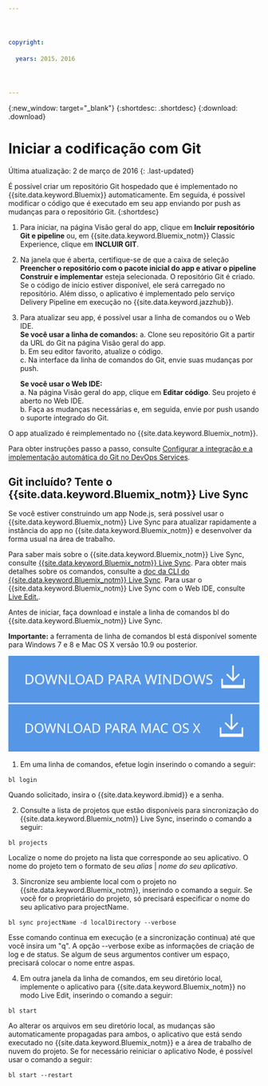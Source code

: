 ```yaml
---

 

copyright:

  years: 2015，2016

 

---
```


{:new_window: target="_blank"}
{:shortdesc: .shortdesc}
{:download: .download}

# Iniciar a codificação com Git
Última atualização: 2 de março de 2016
{: .last-updated}  

É possível criar um repositório Git hospedado que é implementado no {{site.data.keyword.Bluemix}} automaticamente. Em seguida, é possível modificar o código que é executado em seu app enviando por push as mudanças
para o repositório Git. 
{:shortdesc}

1. Para iniciar, na página Visão geral do app, clique em **Incluir repositório Git e pipeline** ou, em {{site.data.keyword.Bluemix_notm}} Classic Experience, clique em **INCLUIR GIT**. 
2. Na janela que é aberta, certifique-se de que a caixa de seleção **Preencher o repositório com o pacote inicial do app e ativar o pipeline Construir e implementar** esteja selecionada. O repositório Git é criado. Se o código de início estiver disponível,
ele será carregado no repositório. Além disso, o aplicativo é implementado pelo serviço Delivery Pipeline em execução no {{site.data.keyword.jazzhub}}.  
3. Para atualizar seu app, é possível usar a linha de comandos ou o Web IDE.  
   **Se você usar a linha de comandos:**
   a. Clone seu repositório Git a partir da URL do Git na página Visão geral do app.  
   b. Em seu editor favorito, atualize o código.  
   c. Na interface da linha de comandos do Git, envie suas mudanças por push.  
	    
   **Se você usar o Web IDE:**  
   a. Na página Visão geral do app, clique em **Editar código**. Seu projeto é aberto no Web IDE.  
   b. Faça as mudanças necessárias e, em seguida, envie por push usando o suporte integrado do Git.  
		
O app atualizado é reimplementado no {{site.data.keyword.Bluemix_notm}}.  

Para obter instruções passo a passo, consulte [Configurar a integração e a implementação automática do Git no DevOps Services](https://hub.jazz.net/tutorials/jazzeditor/#git_integration_and_autodeployment).  

## Git incluído? Tente o {{site.data.keyword.Bluemix_notm}} Live Sync  

Se você estiver construindo um app Node.js, será possível usar o {{site.data.keyword.Bluemix_notm}} Live Sync para atualizar rapidamente a instância do app no {{site.data.keyword.Bluemix_notm}} e desenvolver da forma usual na área de trabalho.  

Para saber mais sobre o {{site.data.keyword.Bluemix_notm}} Live Sync, consulte [{{site.data.keyword.Bluemix_notm}} Live Sync](../develop/bluemixlive.html). Para obter mais detalhes sobre os comandos, consulte a [doc da CLI do {{site.data.keyword.Bluemix_notm}} Live Sync](../cli/reference/bl/index.html). Para usar o {{site.data.keyword.Bluemix_notm}} Live Sync com o Web IDE, consulte [Live Edit.](../develop/bluemixlive.html).  

Antes de iniciar, faça download e instale a linha de comandos bl do
{{site.data.keyword.Bluemix_notm}} Live Sync. 

**Importante:** a ferramenta de linha de comandos bl está disponível somente para Windows 7 e 8 e Mac OS X versão 10.9 ou posterior.

<p>
<a class="xref" href="http://livesyncdownload.ng.bluemix.net/downloads/blive_setup.msi" target="_blank" title="(Abre em uma nova guia ou janela)"><img class="image" src="images/bl_gs_icons_windows_b.svg" alt="Fazer download do botão da linha de comandos bl do Windows" /> </a>
<a class="xref" href="http://livesyncdownload.ng.bluemix.net/downloads/BluemixLive.pkg" target="_blank" title="(Abre em uma nova guia ou janela)"><img class="image" src="images/bl_gs_icons_mac-osx_b.svg" alt="Fazer download do botão da linha de comandos bl do Mac" /> </a>
</p>

1. Em uma linha de comandos, efetue login inserindo o comando a seguir:
```
bl login
```
Quando solicitado, insira o {{site.data.keyword.ibmid}} e a senha.

2. Consulte a lista de projetos que estão disponíveis para sincronização do {{site.data.keyword.Bluemix_notm}} Live Sync, inserindo o comando a seguir: 
```
bl projects
```
Localize o nome do projeto
na lista que corresponde ao seu aplicativo. O nome do projeto tem o formato de seu *alias* | *nome do seu aplicativo*. 

3. Sincronize seu ambiente local com o projeto no {{site.data.keyword.Bluemix_notm}}, inserindo o comando a seguir. Se você for o proprietário do projeto, só precisará especificar o nome do seu aplicativo para projectName. 
<!--- this command needs italicized parameters projectName localDirectory and yellow on 'local' -->
```
bl sync projectName -d localDirectory --verbose
```
Esse comando continua em execução (e a sincronização continua) até que você insira um
"q". A opção --verbose exibe as informações de criação de log e de status. Se algum de seus argumentos
contiver um espaço, precisará colocar o nome entre aspas. 

4. Em outra janela da linha de comandos, em seu diretório local, implemente o aplicativo para
{{site.data.keyword.Bluemix_notm}} no modo Live Edit, inserindo o comando a seguir:
```
bl start
```  

Ao alterar os arquivos em seu diretório local, as mudanças são automaticamente propagadas para ambos,
o aplicativo que está sendo executado no {{site.data.keyword.Bluemix_notm}} e a área de trabalho de nuvem do projeto. Se for necessário reiniciar o aplicativo Node,
é possível usar o comando a seguir:
```
bl start --restart 
```
